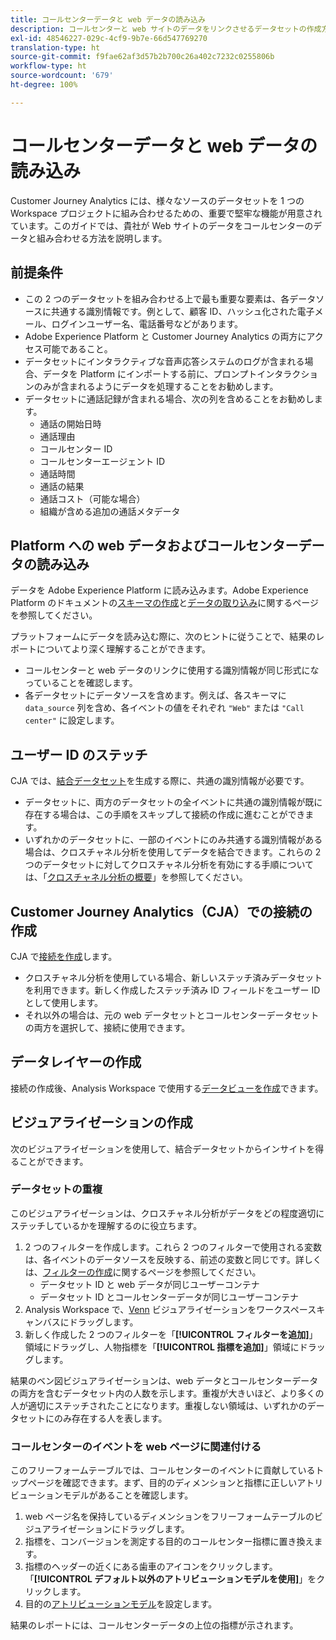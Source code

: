 ```yaml
---
title: コールセンターデータと web データの読み込み
description: コールセンターと web サイトのデータをリンクさせるデータセットの作成方法について説明します。
exl-id: 48546227-029c-4cf9-9b7e-66d547769270
translation-type: ht
source-git-commit: f9fae62af3d57b2b700c26a402c7232c0255806b
workflow-type: ht
source-wordcount: '679'
ht-degree: 100%

---
```


# コールセンターデータと web データの読み込み

Customer Journey Analytics には、様々なソースのデータセットを 1 つの Workspace プロジェクトに組み合わせるための、重要で堅牢な機能が用意されています。このガイドでは、貴社が Web サイトのデータをコールセンターのデータと組み合わせる方法を説明します。

## 前提条件

* この 2 つのデータセットを組み合わせる上で最も重要な要素は、各データソースに共通する識別情報です。例として、顧客 ID、ハッシュ化された電子メール、ログインユーザー名、電話番号などがあります。
* Adobe Experience Platform と Customer Journey Analytics の両方にアクセス可能であること。
* データセットにインタラクティブな音声応答システムのログが含まれる場合、データを Platform にインポートする前に、プロンプトインタラクションのみが含まれるようにデータを処理することをお勧めします。
* データセットに通話記録が含まれる場合、次の列を含めることをお勧めします。
   * 通話の開始日時
   * 通話理由
   * コールセンター ID
   * コールセンターエージェント ID
   * 通話時間
   * 通話の結果
   * 通話コスト（可能な場合）
   * 組織が含める追加の通話メタデータ

## Platform への web データおよびコールセンターデータの読み込み

データを Adobe Experience Platform に読み込みます。Adobe Experience Platform のドキュメントの[スキーマの作成](https://docs.adobe.com/content/help/ja-JP/experience-platform/xdm/tutorials/create-schema-ui.html)と[データの取り込み](https://docs.adobe.com/content/help/ja-JP/experience-platform/ingestion/home.html)に関するページを参照してください。

プラットフォームにデータを読み込む際に、次のヒントに従うことで、結果のレポートについてより深く理解することができます。

* コールセンターと web データのリンクに使用する識別情報が同じ形式になっていることを確認します。
* 各データセットにデータソースを含めます。例えば、各スキーマに `data_source` 列を含め、各イベントの値をそれぞれ `"Web"` または `"Call center"` に設定します。<!--mapper-->

## ユーザー ID のステッチ

CJA では、[結合データセット](../connections/combined-dataset.md)を生成する際に、共通の識別情報が必要です。

* データセットに、両方のデータセットの全イベントに共通の識別情報が既に存在する場合は、この手順をスキップして接続の作成に進むことができます。
* いずれかのデータセットに、一部のイベントにのみ共通する識別情報がある場合は、クロスチャネル分析を使用してデータを結合できます。これらの 2 つのデータセットに対してクロスチャネル分析を有効にする手順については、「[クロスチャネル分析の概要](/help/connections/cca/overview.md)」を参照してください。

## Customer Journey Analytics（CJA）での接続の作成

CJA で[接続を作成](/help/connections/create-connection.md)します。

* クロスチャネル分析を使用している場合、新しいステッチ済みデータセットを利用できます。新しく作成したステッチ済み ID フィールドをユーザー ID として使用します。
* それ以外の場合は、元の web データセットとコールセンターデータセットの両方を選択して、接続に使用できます。

## データレイヤーの作成

接続の作成後、Analysis Workspace で使用する[データビューを作成](/help/data-views/create-dataview.md)できます。<!-- page dimension last touch, session persistence -->
<!-- create calls metric using call center reason (requires data views 2.0). any column that triggers once per call -->

## ビジュアライゼーションの作成

次のビジュアライゼーションを使用して、結合データセットからインサイトを得ることができます。

### データセットの重複

このビジュアライゼーションは、クロスチャネル分析がデータをどの程度適切にステッチしているかを理解するのに役立ちます。

1. 2 つのフィルターを作成します。これら 2 つのフィルターで使用される変数は、各イベントのデータソースを反映する、前述の変数と同じです。詳しくは、[フィルターの作成](/help/components/filters/create-filters.md)に関するページを参照してください。
   * データセット ID と web データが同じユーザーコンテナ
   * データセット ID とコールセンターデータが同じユーザーコンテナ
2. Analysis Workspace で、[Venn](/help/analysis-workspace/visualizations/venn.md) ビジュアライゼーションをワークスペースキャンバスにドラッグします。
3. 新しく作成した 2 つのフィルターを「**[!UICONTROL フィルターを追加]**」領域にドラッグし、人物指標を「**[!UICONTROL 指標を追加]**」領域にドラッグします。

結果のベン図ビジュアライゼーションは、web データとコールセンターデータの両方を含むデータセット内の人数を示します。重複が大きいほど、より多くの人が適切にステッチされたことになります。重複しない領域は、いずれかのデータセットにのみ存在する人を表します。

### コールセンターのイベントを web ページに関連付ける

このフリーフォームテーブルでは、コールセンターのイベントに貢献しているトップページを確認できます。まず、目的のディメンションと指標に正しいアトリビューションモデルがあることを確認します。

1. web ページ名を保持しているディメンションをフリーフォームテーブルのビジュアライゼーションにドラッグします。
1. 指標を、コンバージョンを測定する目的のコールセンター指標に置き換えます。
1. 指標のヘッダーの近くにある歯車のアイコンをクリックします。「**[!UICONTROL デフォルト以外のアトリビューションモデルを使用]**」をクリックします。
1. 目的の[アトリビューションモデル](/help/data-views/create-dataview.md)を設定します。

結果のレポートには、コールセンターデータの上位の指標が示されます。<!-- Complement with donut visualization -->

<!-- ### Flow between web data and call center

call reason as an exit dimension, web page name for previous pages

### Histogram


### Fallout

step 1: all sessions
step 2: purchase step 1
step 3: call

another good one

step 1: all sessions
step 2: 

Orrr we could also use dataset ID

### Site sections that result in a call within 30 minutes

Slide 4

Create a bunch of filters - facets to their business. Filters were used because they didn't have all of these in the same dimension, so they could create everything in this report as a single dimension (really filters)

wanted to understand when someone interacts with a facet, whats the highest percentage of people that abandon that channel to call them. not from volume perspective, but percentage perspective.

use sequential filters, but you lose the ability to use attribution IQ

## What to do when you've found insight -->

